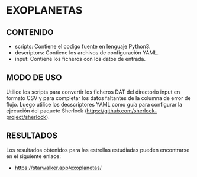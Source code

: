 # EXOPLANETAS

## CONTENIDO

- scripts: Contiene el codigo fuente en lenguaje Python3.
- descriptors: Contiene los archivos de configuración YAML.
- input: Contiene los ficheros con los datos de entrada.

## MODO DE USO

Utilice los scripts para convertir los ficheros DAT del directorio input en formato CSV y para completar los datos faltantes de la columna de error de flujo. Luego utilice los decscriptores YAML como guía para configurar la ejecución del paquete Sherlock (https://github.com/sherlock-project/sherlock).

## RESULTADOS

Los resultados obtenidos para las estrellas estudiadas pueden encontrarse en el siguiente enlace:

- https://starwalker.app/exoplanetas/
